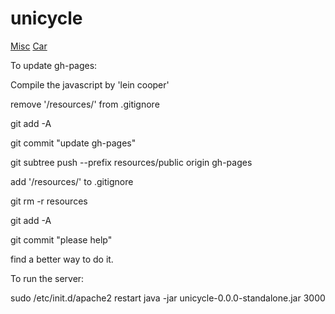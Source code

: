 # unicycle
[Misc](http://www.irccyn.ec-nantes.fr/~martinet/Mobrob/KinematicModelling.pdf)
[Car](http://nfs.gongkong.com/u_files/robot/zl/chap4.pdf)

To update gh-pages:

Compile the javascript by 'lein cooper'

remove '/resources/' from .gitignore

git add -A

git commit "update gh-pages"

git subtree push --prefix resources/public origin gh-pages

add '/resources/' to .gitignore

git rm -r resources

git add -A

git commit "please help"

find a better way to do it.

To run the server:

sudo /etc/init.d/apache2 restart
java -jar unicycle-0.0.0-standalone.jar 3000
